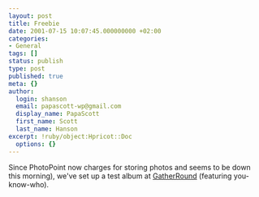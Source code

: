 ```yaml
---
layout: post
title: Freebie
date: 2001-07-15 10:07:45.000000000 +02:00
categories:
- General
tags: []
status: publish
type: post
published: true
meta: {}
author:
  login: shanson
  email: papascott-wp@gmail.com
  display_name: PapaScott
  first_name: Scott
  last_name: Hanson
excerpt: !ruby/object:Hpricot::Doc
  options: {}
---
```

<p>Since PhotoPoint now charges for storing photos and seems to be down this morning), we've set up a test album at <a href="http://www.gatherround.com/j/AlbumIndex?u=201808&a=232225&pw=christopher">GatherRound</a> (featuring you-know-who).</p>
